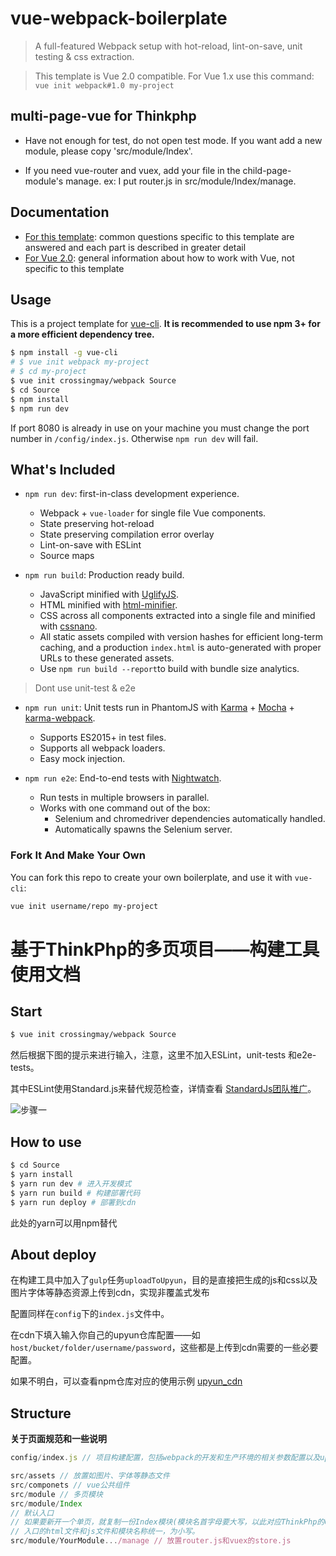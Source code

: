 # vue-webpack-boilerplate

> A full-featured Webpack setup with hot-reload, lint-on-save, unit testing & css extraction.

> This template is Vue 2.0 compatible. For Vue 1.x use this command: `vue init webpack#1.0 my-project`

## multi-page-vue for Thinkphp

- Have not enough for test, do not open test mode. If you want add a new module, please copy 'src/module/Index'.

- If you need vue-router and vuex, add your file in the child-page-module's manage. ex: I put router.js in src/module/Index/manage.

## Documentation

- [For this template](http://vuejs-templates.github.io/webpack): common questions specific to this template are answered and each part is described in greater detail
- [For Vue 2.0](http://vuejs.org/guide/): general information about how to work with Vue, not specific to this template

## Usage

This is a project template for [vue-cli](https://github.com/vuejs/vue-cli). **It is recommended to use npm 3+ for a more efficient dependency tree.**

``` bash
$ npm install -g vue-cli
# $ vue init webpack my-project
# $ cd my-project
$ vue init crossingmay/webpack Source
$ cd Source
$ npm install
$ npm run dev
```

If port 8080 is already in use on your machine you must change the port number in `/config/index.js`. Otherwise `npm run dev` will fail.

## What's Included

- `npm run dev`: first-in-class development experience.
  - Webpack + `vue-loader` for single file Vue components.
  - State preserving hot-reload
  - State preserving compilation error overlay
  - Lint-on-save with ESLint
  - Source maps

- `npm run build`: Production ready build.
  - JavaScript minified with [UglifyJS](https://github.com/mishoo/UglifyJS2).
  - HTML minified with [html-minifier](https://github.com/kangax/html-minifier).
  - CSS across all components extracted into a single file and minified with [cssnano](https://github.com/ben-eb/cssnano).
  - All static assets compiled with version hashes for efficient long-term caching, and a production `index.html` is auto-generated with proper URLs to these generated assets.
  - Use `npm run build --report`to build with bundle size analytics.

>Dont use unit-test & e2e

- `npm run unit`: Unit tests run in PhantomJS with [Karma](http://karma-runner.github.io/0.13/index.html) + [Mocha](http://mochajs.org/) + [karma-webpack](https://github.com/webpack/karma-webpack).
  - Supports ES2015+ in test files.
  - Supports all webpack loaders.
  - Easy mock injection.

- `npm run e2e`: End-to-end tests with [Nightwatch](http://nightwatchjs.org/).
  - Run tests in multiple browsers in parallel.
  - Works with one command out of the box:
    - Selenium and chromedriver dependencies automatically handled.
    - Automatically spawns the Selenium server.

### Fork It And Make Your Own

You can fork this repo to create your own boilerplate, and use it with `vue-cli`:

``` bash
vue init username/repo my-project
```

# 基于ThinkPhp的多页项目——构建工具使用文档

## Start

```bash
$ vue init crossingmay/webpack Source
```

然后根据下图的提示来进行输入，注意，这里不加入ESLint，unit-tests 和e2e-tests。

其中ESLint使用Standard.js来替代规范检查，详情查看 [StandardJs团队推广](http://crossingmay.com/2017/01/25/standardjs/)。

![步骤一](http://7xootj.com1.z0.glb.clouddn.com/v3-step1.png "Optional title")

## How to use

```bash
$ cd Source
$ yarn install
$ yarn run dev # 进入开发模式
$ yarn run build # 构建部署代码
$ yarn run deploy # 部署到cdn
```

此处的yarn可以用npm替代

## About deploy
在构建工具中加入了`gulp`任务`uploadToUpyun`，目的是直接把生成的js和css以及图片字体等静态资源上传到cdn，实现非覆盖式发布

配置同样在`config`下的`index.js`文件中。

在cdn下填入输入你自己的upyun仓库配置——如`host/bucket/folder/username/password`，这些都是上传到cdn需要的一些必要配置。

如果不明白，可以查看npm仓库对应的使用示例 [upyun_cdn](https://www.npmjs.com/package/upyun_cdn)

## Structure

**关于页面规范和一些说明**

```js
config/index.js // 项目构建配置，包括webpack的开发和生产环境的相关参数配置以及upyun的配置

src/assets // 放置如图片、字体等静态文件
src/componets // vue公共组件
src/module // 多页模块
src/module/Index 
// 默认入口
// 如果要新开一个单页，就复制一份Index模块(模块名首字母要大写，以此对应ThinkPhp的Controller)。
// 入口的html文件和js文件和模块名称统一，为小写。
src/module/YourModule.../manage // 放置router.js和vuex的store.js

```



